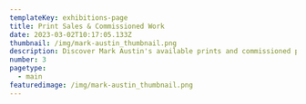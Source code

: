 ```yaml
---
templateKey: exhibitions-page
title: Print Sales & Commissioned Work
date: 2023-03-02T10:17:05.133Z
thumbnail: /img/mark-austin_thumbnail.png
description: Discover Mark Austin's available prints and commissioned photography work. Explore stunning photographs available for purchase and past client projects.
number: 3
pagetype:
  - main
featuredimage: /img/mark-austin_thumbnail.png
---
```



